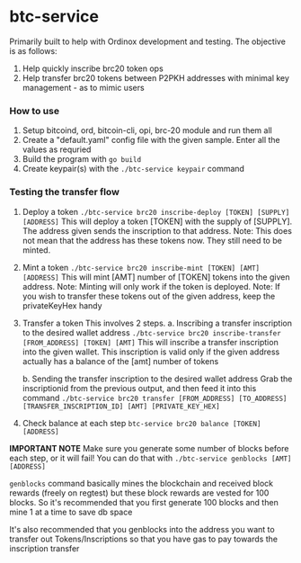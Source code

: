 # btc-service

Primarily built to help with Ordinox development and testing. The objective is as follows:

1. Help quickly inscribe brc20 token ops
2. Help transfer brc20 tokens between P2PKH addresses with minimal key management - as to mimic users

### How to use

1. Setup bitcoind, ord, bitcoin-cli, opi, brc-20 module and run them all
2. Create a "default.yaml" config file with the given sample. Enter all the values as requried
3. Build the program with `go build`
4. Create keypair(s) with the `./btc-service keypair` command

### Testing the transfer flow

1. Deploy a token
   `./btc-service brc20 inscribe-deploy [TOKEN] [SUPPLY] [ADDRESS]`
   This will deploy a token [TOKEN] with the supply of [SUPPLY]. The address given sends the inscription to that address.
   Note: This does not mean that the address has these tokens now. They still need to be minted.

2. Mint a token
   `./btc-service brc20 inscribe-mint [TOKEN] [AMT] [ADDRESS]`
   This will mint [AMT] number of [TOKEN] tokens into the given address.
   Note: Minting will only work if the token is deployed.
   Note: If you wish to transfer these tokens out of the given address, keep the privateKeyHex handy

3. Transfer a token
   This involves 2 steps.
   a. Inscribing a transfer inscription to the desired wallet address
   `./btc-service brc20 inscribe-transfer [FROM_ADDRESS] [TOKEN] [AMT]`
   This will inscribe a transfer inscription into the given wallet. This inscription is valid only if the given address actually has a balance of the [amt] number of tokens

   b. Sending the transfer inscription to the desired wallet address
   Grab the inscriptionid from the previous output, and then feed it into this command
   `./btc-service brc20 transfer [FROM_ADDRESS] [TO_ADDRESS] [TRANSFER_INSCRIPTION_ID] [AMT] [PRIVATE_KEY_HEX]`

4. Check balance at each step
   `btc-service brc20 balance [TOKEN] [ADDRESS]`

**IMPORTANT NOTE**
Make sure you generate some number of blocks before each step, or it will fail!
You can do that with
`./btc-service genblocks [AMT] [ADDRESS]`

`genblocks` command basically mines the blockchain and received block rewards (freely on regtest)
but these block rewards are vested for 100 blocks. So it's recommended that you first generate 100 blocks and then mine 1 at a time to save db space

It's also recommended that you genblocks into the address you want to transfer out Tokens/Inscriptions so that you have gas to pay towards the inscription transfer
